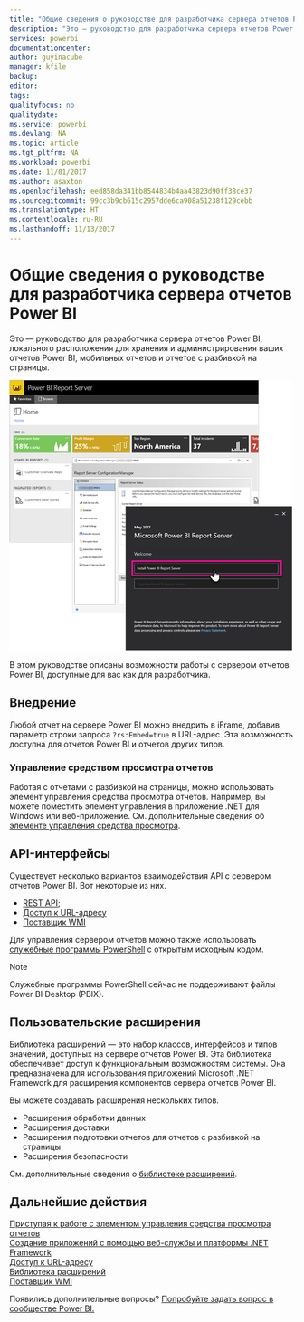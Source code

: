 ```yaml
---
title: "Общие сведения о руководстве для разработчика сервера отчетов Power BI"
description: "Это — руководство для разработчика сервера отчетов Power BI, локального расположения для хранения и администрирования ваших отчетов Power BI, мобильных отчетов и отчетов с разбивкой на страницы."
services: powerbi
documentationcenter: 
author: guyinacube
manager: kfile
backup: 
editor: 
tags: 
qualityfocus: no
qualitydate: 
ms.service: powerbi
ms.devlang: NA
ms.topic: article
ms.tgt_pltfrm: NA
ms.workload: powerbi
ms.date: 11/01/2017
ms.author: asaxton
ms.openlocfilehash: eed858da341bb8544834b4aa43823d90ff38ce37
ms.sourcegitcommit: 99cc3b9cb615c2957dde6ca908a51238f129cebb
ms.translationtype: HT
ms.contentlocale: ru-RU
ms.lasthandoff: 11/13/2017
---
```

# <a name="developer-handbook-overview-power-bi-report-server"></a>Общие сведения о руководстве для разработчика сервера отчетов Power BI
Это — руководство для разработчика сервера отчетов Power BI, локального расположения для хранения и администрирования ваших отчетов Power BI, мобильных отчетов и отчетов с разбивкой на страницы.

![](media/developer-handbook-overview/admin-handbook.png)

В этом руководстве описаны возможности работы с сервером отчетов Power BI, доступные для вас как для разработчика.

## <a name="embedding"></a>Внедрение
Любой отчет на сервере Power BI можно внедрить в iFrame, добавив параметр строки запроса `?rs:Embed=true` в URL-адрес. Эта возможность доступна для отчетов Power BI и отчетов других типов.

### <a name="report-viewer-control"></a>Управление средством просмотра отчетов
Работая с отчетами с разбивкой на страницы, можно использовать элемент управления средства просмотра отчетов. Например, вы можете поместить элемент управления в приложение .NET для Windows или веб-приложение. См. дополнительные сведения об [элементе управления средства просмотра](https://docs.microsoft.com/sql/reporting-services/application-integration/integrating-reporting-services-using-reportviewer-controls-get-started).

## <a name="apis"></a>API-интерфейсы
Существует несколько вариантов взаимодействия API с сервером отчетов Power BI. Вот некоторые из них.

* [REST API](rest-api.md);
* [Доступ к URL-адресу](https://docs.microsoft.com/sql/reporting-services/url-access-ssrs)
* [Поставщик WMI](https://docs.microsoft.com/sql/reporting-services/wmi-provider-library-reference/reporting-services-wmi-provider-library-reference-ssrs)

Для управления сервером отчетов можно также использовать [служебные программы PowerShell](https://github.com/Microsoft/ReportingServicesTools) с открытым исходным кодом.

> [!NOTE]
> Служебные программы PowerShell сейчас не поддерживают файлы Power BI Desktop (PBIX).
> 
> 

## <a name="custom-extensions"></a>Пользовательские расширения
Библиотека расширений — это набор классов, интерфейсов и типов значений, доступных на сервере отчетов Power BI. Эта библиотека обеспечивает доступ к функциональным возможностям системы. Она предназначена для использования приложений Microsoft .NET Framework для расширения компонентов сервера отчетов Power BI.

Вы можете создавать расширения нескольких типов.

* Расширения обработки данных
* Расширения доставки
* Расширения подготовки отчетов для отчетов с разбивкой на страницы
* Расширения безопасности

См. дополнительные сведения о [библиотеке расширений](https://docs.microsoft.com/sql/reporting-services/extensions/reporting-services-extension-library).

## <a name="next-steps"></a>Дальнейшие действия
[Приступая к работе с элементом управления средства просмотра отчетов](https://docs.microsoft.com/sql/reporting-services/application-integration/integrating-reporting-services-using-reportviewer-controls-get-started)  
[Создание приложений с помощью веб-службы и платформы .NET Framework](https://docs.microsoft.com/sql/reporting-services/report-server-web-service/net-framework/building-applications-using-the-web-service-and-the-net-framework)  
[Доступ к URL-адресу](https://docs.microsoft.com/sql/reporting-services/url-access-ssrs)  
[Библиотека расширений](https://docs.microsoft.com/sql/reporting-services/extensions/reporting-services-extension-library)  
[Поставщик WMI](https://docs.microsoft.com/sql/reporting-services/wmi-provider-library-reference/reporting-services-wmi-provider-library-reference-ssrs)

Появились дополнительные вопросы? [Попробуйте задать вопрос в сообществе Power BI.](https://community.powerbi.com/)

